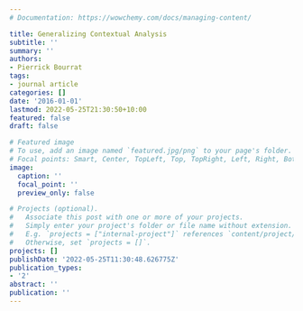 ```yaml
---
# Documentation: https://wowchemy.com/docs/managing-content/

title: Generalizing Contextual Analysis
subtitle: ''
summary: ''
authors:
- Pierrick Bourrat
tags:
- journal article
categories: []
date: '2016-01-01'
lastmod: 2022-05-25T21:30:50+10:00
featured: false
draft: false

# Featured image
# To use, add an image named `featured.jpg/png` to your page's folder.
# Focal points: Smart, Center, TopLeft, Top, TopRight, Left, Right, BottomLeft, Bottom, BottomRight.
image:
  caption: ''
  focal_point: ''
  preview_only: false

# Projects (optional).
#   Associate this post with one or more of your projects.
#   Simply enter your project's folder or file name without extension.
#   E.g. `projects = ["internal-project"]` references `content/project/deep-learning/index.md`.
#   Otherwise, set `projects = []`.
projects: []
publishDate: '2022-05-25T11:30:48.626775Z'
publication_types:
- '2'
abstract: ''
publication: ''
---
```

